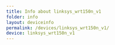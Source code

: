 ```yaml
---
title: Info about linksys_wrt150n_v1
folder: info
layout: deviceinfo
permalink: /devices/linksys_wrt150n_v1/
device: linksys_wrt150n_v1
---
```

